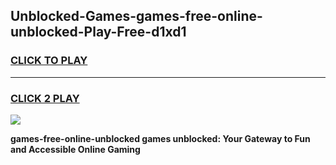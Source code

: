 
## Unblocked-Games-games-free-online-unblocked-Play-Free-d1xd1
<h3>
<a href="https://premium76.site?title=games-free-online-unblocked&ref=23A">CLICK TO PLAY</a></h3>
<hr>

<h3>
<a href="https://premium76.site?title=games-free-online-unblocked&ref=23A">CLICK 2 PLAY</a>
  
</h3>

<a href="https://premium76.site?title=games-free-online-unblocked&ref=23A"><img src="https://clearcache.store/games.png"></a>


**games-free-online-unblocked games unblocked: Your Gateway to Fun and Accessible Online Gaming**
